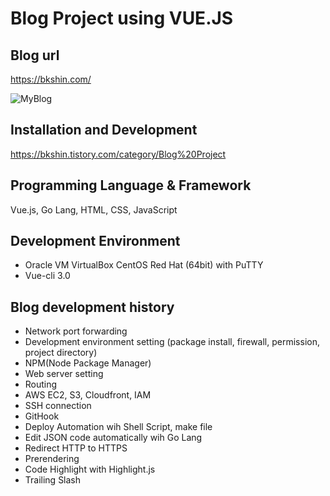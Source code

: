 # Blog Project using VUE.JS

## Blog url
https://bkshin.com/

![MyBlog](https://cdn.bkshin.com/tistory/DAND/MyBlog.gif)

## Installation and Development
https://bkshin.tistory.com/category/Blog%20Project

## Programming Language & Framework
Vue.js, Go Lang, HTML, CSS, JavaScript

## Development Environment
- Oracle VM VirtualBox CentOS Red Hat (64bit) with PuTTY
- Vue-cli 3.0

## Blog development history
- Network port forwarding  
- Development environment setting (package install, firewall, permission, project directory)  
- NPM(Node Package Manager)  
- Web server setting  
- Routing  
- AWS EC2, S3, Cloudfront, IAM  
- SSH connection  
- GitHook  
- Deploy Automation wih Shell Script, make file  
- Edit JSON code automatically wih Go Lang  
- Redirect HTTP to HTTPS  
- Prerendering  
- Code Highlight with Highlight.js  
- Trailing Slash  

